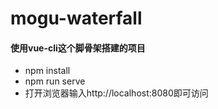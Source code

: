 # mogu-waterfall

#### 使用vue-cli这个脚骨架搭建的项目

+ npm install
+ npm run serve
+ 打开浏览器输入http://localhost:8080即可访问